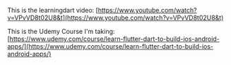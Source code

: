 [//]: # "FILEPATH: /c:/Users/janna/Downloads/flutter/README.md"

This is the learningdart video: [https://www.youtube.com/watch?v=VPvVD8t02U8&t](https://www.youtube.com/watch?v=VPvVD8t02U8&t)

This is the Udemy Course I'm taking: [https://www.udemy.com/course/learn-flutter-dart-to-build-ios-android-apps/](https://www.udemy.com/course/learn-flutter-dart-to-build-ios-android-apps/)
